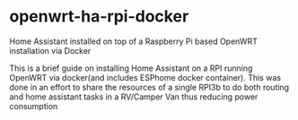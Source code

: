 # openwrt-ha-rpi-docker
Home Assistant installed on top of a Raspberry Pi based OpenWRT installation via Docker



This is a brief guide on installing Home Assistant on a RPI running OpenWRT via docker(and includes ESPhome docker container). This was done in an effort to share the resources of a single RPI3b to do both routing and home assistant tasks in a RV/Camper Van thus reducing power consumption
